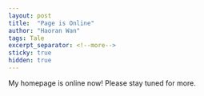 ```yaml
---
layout: post
title:  "Page is Online"
author: "Haoran Wan"
tags: Tale
excerpt_separator: <!--more-->
sticky: true
hidden: true
---
```

My homepage is online now! Please stay tuned for more.
